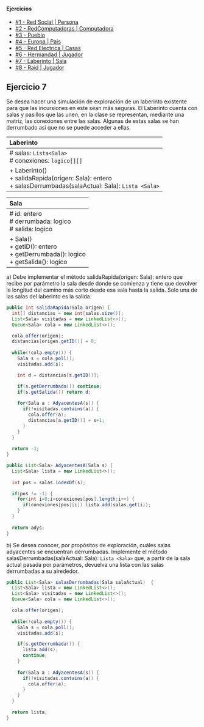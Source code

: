 #### Ejercicios
* [#1 - Red Social | Persona](exercise-01.md)
* [#2 - RedComputadoras | Computadora](exercise-02.md)
* [#3 - Pueblo](exercise-03.md)
* [#4 - Europa | Pais](exercise-04.md)
* [#5 - Red Electrica | Casas](exercise-05.md)
* [#6 - Hermandad | Jugador](exercise-06.md)
* [#7 - Laberinto | Sala](exercise-07.md)
* [#8 - Raid | Jugador](exercise-08.md)

## Ejercicio 7
Se desea hacer una simulación de exploración de un laberinto existente para que las incursiones en este sean más seguras. El Laberinto cuenta con salas y pasillos que las unen, en la clase se representan, mediante una matriz, las conexiones entre las salas. Algunas de estas salas se han derrumbado así que no se puede acceder a ellas.

| Laberinto                                                                                                     |
| :------------------------------------------------------------------------------------------------------------ |
| # salas: `Lista<Sala>`<br># conexiones: `logico[][]`                                                          |
| + Laberinto()<br>+ salidaRapida(origen: Sala): entero<br>+ salasDerrumbadas(salaActual: Sala): `Lista <Sala>` |

| Sala                                                                                |
| :---------------------------------------------------------------------------------- |
| # id: entero<br># derrumbada: logico<br># salida: logico                            |
| + Sala()<br>+ getID(): entero<br>+ getDerrumbada(): logico<br>+ getSalida(): logico |

a) Debe implementar el método salidaRapida(origen: Sala): entero que recibe por parámetro la sala desde donde se comienza y tiene que devolver la longitud del camino más corto desde esa sala hasta la salida. Solo una de las salas del laberinto es la salida.
```java
public int salidaRapida(Sala origen) {
  int[] distancias = new int[salas.size()];
  List<Sala> visitadas = new LinkedList<>();
  Queue<Sala> cola = new LinkedList<>();

  cola.offer(origen);
  distancias[origen.getID()] = 0;
  
  while(!cola.empty()) {
    Sala s = cola.poll();
    visitadas.add(s);

    int d = distancias[s.getID()];

    if(s.getDerrumbada()) continue;
    if(s.getSalida()) return d;
    
    for(Sala a : AdyacentesA(s)) {
      if(!visitadas.contains(a)) {
        cola.offer(a);
        distancias[a.getID()] = s+1;
      }
    }
  }
  
  return -1;
}

public List<Sala> AdyacentesA(Sala s) {
  List<Sala> lista = new LinkedList<>();
  
  int pos = salas.indexOf(s);

  if(pos != -1) {
    for(int i=0;i<conexiones[pos].length;i++) {
      if(conexiones[pos][i]) lista.add(salas.get(i));
    }
  }
  
  return adys;
}
```


b) Se desea conocer, por propósitos de exploración, cuáles salas adyacentes se encuentran derrumbadas. Implemente el método salasDerrumbadas(salaActual: Sala): `Lista <Sala>` que, a partir de la sala actual pasada por parámetros, devuelva una lista con las salas derrumbadas a su alrededor.
```java
public List<Sala> salasDerrumbadas(Sala salaActual)  {
  List<Sala> lista = new LinkedList<>();
  List<Sala> visitadas = new LinkedList<>();
  Queue<Sala> cola = new LinkedList<>();

  cola.offer(origen);
  
  while(!cola.empty()) {
    Sala s = cola.poll();
    visitadas.add(s);

    if(s.getDerrumbada()) {
      lista.add(s);
      continue;
    }
    
    for(Sala a : AdyacentesA(s)) {
      if(!visitadas.contains(a)) {
        cola.offer(a);
      }
    }
  }
  
  return lista;
}
```